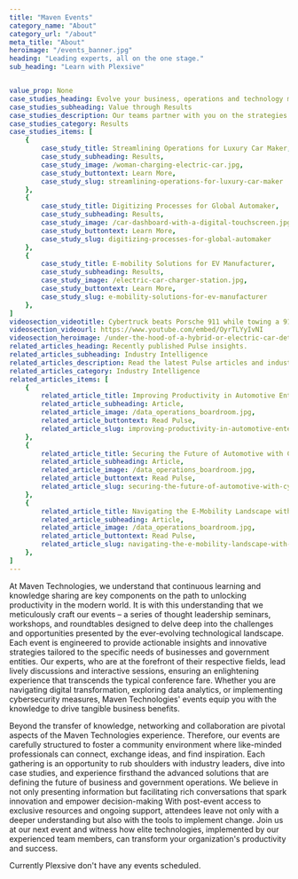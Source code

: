 ```yaml
---
title: "Maven Events"
category_name: "About"
category_url: "/about"
meta_title: "About"
heroimage: "/events_banner.jpg"
heading: "Leading experts, all on the one stage."
sub_heading: "Learn with Plexsive"


value_prop: None
case_studies_heading: Evolve your business, operations and technology models.
case_studies_subheading: Value through Results
case_studies_description: Our teams partner with you on the strategies and solutions to transform your company.
case_studies_category: Results
case_studies_items: [
	{
		case_study_title: Streamlining Operations for Luxury Car Maker,
		case_study_subheading: Results,
		case_study_image: /woman-charging-electric-car.jpg,
		case_study_buttontext: Learn More,
		case_study_slug: streamlining-operations-for-luxury-car-maker
	},
	{
		case_study_title: Digitizing Processes for Global Automaker,
		case_study_subheading: Results,
		case_study_image: /car-dashboard-with-a-digital-touchscreen.jpg,
		case_study_buttontext: Learn More,
		case_study_slug: digitizing-processes-for-global-automaker
	},
	{
		case_study_title: E-mobility Solutions for EV Manufacturer,
		case_study_subheading: Results,
		case_study_image: /electric-car-charger-station.jpg,
		case_study_buttontext: Learn More,
		case_study_slug: e-mobility-solutions-for-ev-manufacturer
	},
]
videosection_videotitle: Cybertruck beats Porsche 911 while towing a 911
videosection_videourl: https://www.youtube.com/embed/OyrTLYyIvNI
videosection_heroimage: /under-the-hood-of-a-hybrid-or-electric-car-detail.jpg
related_articles_heading: Recently published Pulse insights.
related_articles_subheading: Industry Intelligence
related_articles_description: Read the latest Pulse articles and industry insights.
related_articles_category: Industry Intelligence
related_articles_items: [
	{
		related_article_title: Improving Productivity in Automotive Enterprises,
		related_article_subheading: Article,
		related_article_image: /data_operations_boardroom.jpg,
		related_article_buttontext: Read Pulse,
		related_article_slug: improving-productivity-in-automotive-enterprises
	},
	{
		related_article_title: Securing the Future of Automotive with Cybersecurity,
		related_article_subheading: Article,
		related_article_image: /data_operations_boardroom.jpg,
		related_article_buttontext: Read Pulse,
		related_article_slug: securing-the-future-of-automotive-with-cybersecurity
	},
	{
		related_article_title: Navigating the E-Mobility Landscape with Maven,
		related_article_subheading: Article,
		related_article_image: /data_operations_boardroom.jpg,
		related_article_buttontext: Read Pulse,
		related_article_slug: navigating-the-e-mobility-landscape-with-maven
	},
]
---
```

At Maven Technologies, we understand that continuous learning and knowledge sharing are key components on the path to unlocking productivity in the modern world. It is with this understanding that we meticulously craft our events – a series of thought leadership seminars, workshops, and roundtables designed to delve deep into the challenges and opportunities presented by the ever-evolving technological landscape. Each event is engineered to provide actionable insights and innovative strategies tailored to the specific needs of businesses and government entities. Our experts, who are at the forefront of their respective fields, lead lively discussions and interactive sessions, ensuring an enlightening experience that transcends the typical conference fare. Whether you are navigating digital transformation, exploring data analytics, or implementing cybersecurity measures, Maven Technologies' events equip you with the knowledge to drive tangible business benefits.

Beyond the transfer of knowledge, networking and collaboration are pivotal aspects of the Maven Technologies experience. Therefore, our events are carefully structured to foster a community environment where like-minded professionals can connect, exchange ideas, and find inspiration. Each gathering is an opportunity to rub shoulders with industry leaders, dive into case studies, and experience firsthand the advanced solutions that are defining the future of business and government operations. We believe in not only presenting information but facilitating rich conversations that spark innovation and empower decision-making
With post-event access to exclusive resources and ongoing support, attendees leave not only with a deeper understanding but also with the tools to implement change. Join us at our next event and witness how elite technologies, implemented by our experienced team members, can transform your organization's productivity and success.

Currently Plexsive don't have any events scheduled.